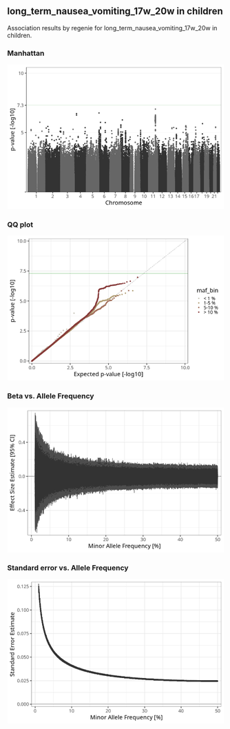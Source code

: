 ## long_term_nausea_vomiting_17w_20w in children
Association results by regenie for long_term_nausea_vomiting_17w_20w in children.
### Manhattan
![](figures/pop_children_pheno_long_term_nausea_vomiting_17w_20w_mh.png)
### QQ plot
![](figures/pop_children_pheno_long_term_nausea_vomiting_17w_20w_qq.png)
### Beta vs. Allele Frequency
![](figures/pop_children_pheno_long_term_nausea_vomiting_17w_20w_beta_af.png)
### Standard error vs. Allele Frequency
![](figures/pop_children_pheno_long_term_nausea_vomiting_17w_20w_se_af.png)

